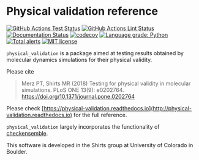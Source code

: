 Physical validation reference
=============================

[![GitHub Actions Test Status](https://github.com/shirtsgroup/physical_validation/actions/workflows/continous_integration.yaml/badge.svg)](https://github.com/shirtsgroup/physical_validation/actions/workflows/continous_integration.yaml)
[![GitHub Actions Lint Status](https://github.com/shirtsgroup/physical_validation/actions/workflows/lint.yaml/badge.svg)](https://github.com/shirtsgroup/physical_validation/actions/workflows/lint.yaml)
[![Documentation Status](https://readthedocs.org/projects/physical-validation/badge/?version=latest)](https://physical-validation.readthedocs.io/en/latest/?badge=latest)
[![codecov](https://codecov.io/gh/shirtsgroup/physical_validation/branch/master/graph/badge.svg)](https://codecov.io/gh/shirtsgroup/physical_validation)
[![Language grade: Python](https://img.shields.io/lgtm/grade/python/g/shirtsgroup/physical_validation.svg?logo=lgtm&logoWidth=18)](https://lgtm.com/projects/g/shirtsgroup/physical_validation/context:python)
[![Total alerts](https://img.shields.io/lgtm/alerts/g/shirtsgroup/physical_validation.svg?logo=lgtm&logoWidth=18)](https://lgtm.com/projects/g/shirtsgroup/physical_validation/alerts/)
[![MIT license](https://img.shields.io/badge/License-MIT-blue.svg)](https://lbesson.mit-license.org/)



`physical_validation` is a package aimed at testing results obtained
by molecular dynamics simulations for their physical validity.

Please cite 
> Merz PT, Shirts MR (2018) Testing for physical validity in molecular simulations. PLoS ONE 13(9): e0202764. https://doi.org/10.1371/journal.pone.0202764

Please check
[https://physical-validation.readthedocs.io](http://physical-validation.readthedocs.io)
for the full reference.

`physical_validation` largely incorporates the functionality of
[checkensemble](https://github.com/shirtsgroup/checkensemble).

This software is developed in the Shirts group at University of 
Colorado in Boulder.
